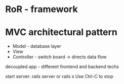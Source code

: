 # RoR - framework

# MVC architectural pattern

- Model - database layer
- View
- Controller - switch board -> directs data flow

decoupled app - different frontend and backend techs

start server: rails server or rails s
Use Ctrl-C to stop
